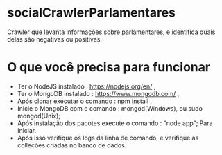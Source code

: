 # socialCrawlerParlamentares
Crawler que levanta informações sobre parlamentares, e identifica quais delas são negativas ou positivas.

# O que você precisa para funcionar
* Ter o NodeJS instalado : https://nodejs.org/en/ ,
* Ter o MongoDB instalado : https://www.mongodb.com/ ,
* Após clonar executar o comando : npm install , 
* Inicie o MongoDB com o comando : mongod(Windows), ou sudo mongod(Unix);
* Após instalação dos pacotes execute o comando : "node app"; Para iniciar.
* Após isso verifique os logs da linha de comando, e verifique as collecões criadas no banco de dados.
